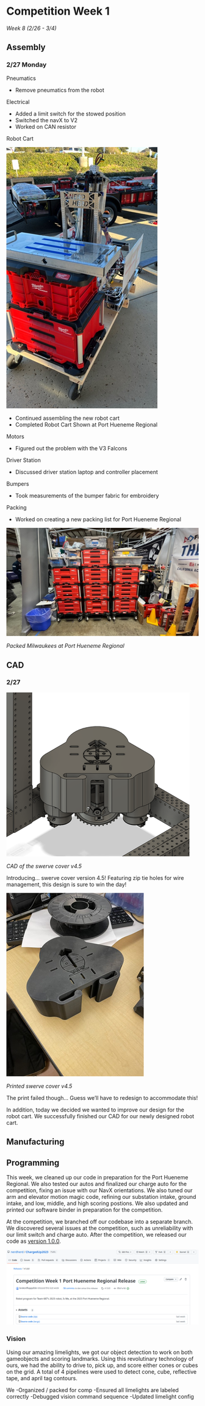 # Competition Week 1
*Week 8 (2/26 - 3/4)*

## Assembly

### 2/27 Monday

Pneumatics
- Remove pneumatics from the robot

Electrical
- Added a limit switch for the stowed position
- Switched the navX to V2
- Worked on CAN resistor

Robot Cart

![Robot Cart](./images/Comp1/RobotCart.png)

- Continued assembling the new robot cart
- Completed Robot Cart Shown at Port Hueneme Regional

Motors
- Figured out the problem with the V3 Falcons

Driver Station
- Discussed driver station laptop and controller placement

Bumpers
- Took measurements of the bumper fabric for embroidery

Packing
- Worked on creating a new packing list for Port Hueneme Regional

![Milwaukees](./images/Comp1/Milwaukees.jpg)

*Packed Milwaukees at Port Hueneme Regional*

## CAD

### 2/27 

![Swerve Cover CAD](./images/Comp1/SwerveCover.png)

*CAD of the swerve cover v4.5*

Introducing... swerve cover version 4.5! Featuring zip tie holes for wire management, this design is sure to win the day! 

![Swerve Cover Print](./images/Comp1/SwerveCoverPrint.png)

*Printed swerve cover v4.5*

The print failed though... Guess we’ll have to redesign to accommodate this! 

In addition, today we decided we wanted to improve our design for the robot cart. We successfully finished our CAD for our newly designed robot cart. 

## Manufacturing

## Programming

This week, we cleaned up our code in preparation for the Port Hueneme Regional. We also tested our autos and finalized our charge auto for the competition, fixing an issue with our NavX orientations. 
We also tuned our arm and elevator motion magic code, refining our substation intake, ground intake, and low, middle, and high scoring postions. We also updated and printed our software binder in preparation for the competition.

At the competition, we branched off our codebase into a separate branch. We discovered several issues at the competition, such as unreliability with our limit switch and charge auto. After the competition, we released our code as [version 1.0.0](https://github.com/nerdherd/ChargedUp2023/releases/tag/v1.0.0).

![Github Release](./images/Comp1/GithubRelease.png)

### Vision

Using our amazing limelights, we got our object detection to work on both gameobjects and scoring landmarks. Using this revolutinary technology of ours, we had the ability to drive to, pick up, and score either cones or cubes on the grid. A total of 4 pipelines were used to detect cone, cube, reflective tape, and april tag contours.

We
-Organized / packed for comp​
-Ensured all limelights are labeled correctly
-Debugged vision command sequence​
-Updated limelight config​